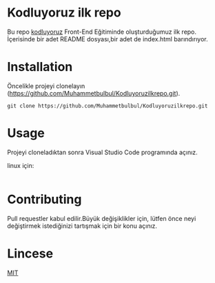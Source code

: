 # Kodluyoruz ilk repo
Bu repo [kodluyoruz](https://kodluyoruz.org/) Front-End Eğitiminde oluşturduğumuz ilk repo. İçerisinde bir adet README dosyası,bir adet de index.html barındırıyor.

# Installation
Öncelikle projeyi clonelayın (https://github.com/Muhammetbulbul/Kodluyoruzilkrepo.git).  
```
git clone https://github.com/Muhammetbulbul/Kodluyoruzilkrepo.git
```


# Usage
Projeyi cloneladıktan sonra Visual Studio Code programında açınız.


linux için:

``` (cd kodluyoruzilkrepocode.) 
```

# Contributing 
Pull requestler kabul edilir.Büyük değişiklikler için, lütfen önce neyi değiştirmek istediğinizi tartışmak için bir konu açınız.

# Lincese
[MIT](https://choosealicense.com/licenses/mit/)